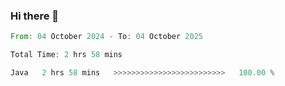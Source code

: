 ### Hi there 👋

<!--START_SECTION:waka-->

```rust
From: 04 October 2024 - To: 04 October 2025

Total Time: 2 hrs 58 mins

Java   2 hrs 58 mins   >>>>>>>>>>>>>>>>>>>>>>>>>   100.00 %
```

<!--END_SECTION:waka-->
